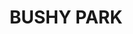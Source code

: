 ---
lastmod: '2025-04-06T06:05:21+00:00'
latitude: -21.017327
layout: suburb
longitude: 137.432341
postcode: '4825'
state: QLD
title: BUSHY PARK
url: /qld/bushy-park/
---